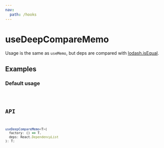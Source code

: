 ```yaml
---
nav:
  path: /hooks
---
```


# useDeepCompareMemo

Usage is the same as `useMemo`, but deps are compared with [lodash.isEqual](https://lodash.com/docs/4.17.15#isEqual).

## Examples

### Default usage

<code src="./demo/demo1.tsx" />

## API

```typescript
useDeepCompareMemo<T>(
  factory: () => T,
  deps: React.DependencyList
): T;
```
